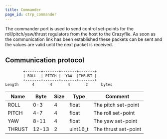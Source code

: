 ```yaml
---
title: Commander
page_id: ctrp_commander 
---
```


The commander port is used to send control set-points for the
roll/pitch/yaw/thrust regulators from the host to the Crazyflie. As soon
as the communication link has been established these packets can be sent
and the values are valid until the next packet is received.

Communication protocol
--------------------

            +-------+-------+-------+-------+
            | ROLL  | PITCH |  YAW  |THRUST |
            +-------+-------+-------+-------+
    Length      4       4       4       2      bytes

|  Name    | Byte  |  Size  | Type       | Comment|
|  --------| -------| ------| -----------| ----------------------|
|  ROLL    | 0-3    | 4     | float      | The pitch set-point|
|  PITCH   | 4-7    | 4     | float      | The roll set-point|
|  YAW     | 8-11   | 4     | float      | The yaw set-point|
|  THRUST  | 12-13  | 2     | uint16\_t  | The thrust set-point|
